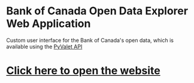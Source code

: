 # Bank of Canada Open Data Explorer Web Application
Custom user interface for the Bank of Canada's open data, which is available
using the [PyValet API](https://github.com/tylercroberts/pyvalet)

# [Click here to open the website](http://bankofcanada.herokuapp.com/)